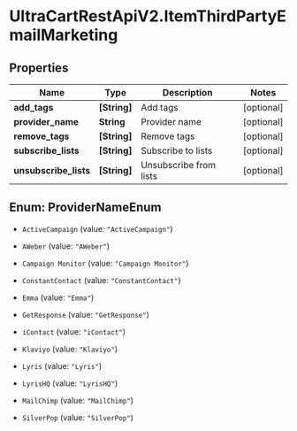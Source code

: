 # UltraCartRestApiV2.ItemThirdPartyEmailMarketing

## Properties
Name | Type | Description | Notes
------------ | ------------- | ------------- | -------------
**add_tags** | **[String]** | Add tags | [optional] 
**provider_name** | **String** | Provider name | [optional] 
**remove_tags** | **[String]** | Remove tags | [optional] 
**subscribe_lists** | **[String]** | Subscribe to lists | [optional] 
**unsubscribe_lists** | **[String]** | Unsubscribe from lists | [optional] 


<a name="ProviderNameEnum"></a>
## Enum: ProviderNameEnum


* `ActiveCampaign` (value: `"ActiveCampaign"`)

* `AWeber` (value: `"AWeber"`)

* `Campaign Monitor` (value: `"Campaign Monitor"`)

* `ConstantContact` (value: `"ConstantContact"`)

* `Emma` (value: `"Emma"`)

* `GetResponse` (value: `"GetResponse"`)

* `iContact` (value: `"iContact"`)

* `Klaviyo` (value: `"Klaviyo"`)

* `Lyris` (value: `"Lyris"`)

* `LyrisHQ` (value: `"LyrisHQ"`)

* `MailChimp` (value: `"MailChimp"`)

* `SilverPop` (value: `"SilverPop"`)




